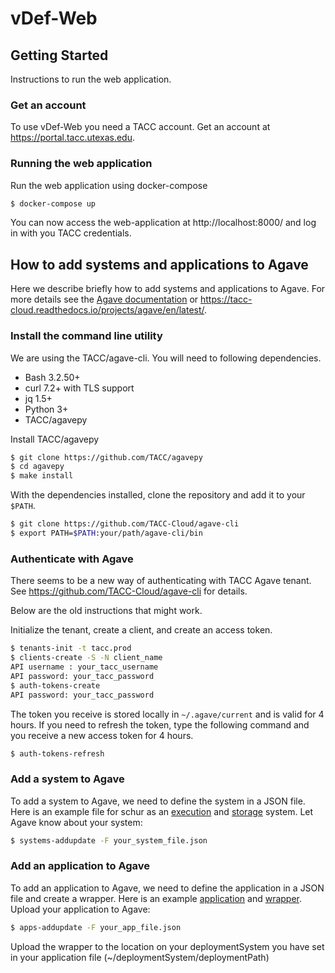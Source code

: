 # vDef-Web

## Getting Started

Instructions to run the web application.

### Get an account
To use vDef-Web you need a TACC account. Get an account at https://portal.tacc.utexas.edu.

### Running the web application

Run the web application using docker-compose

```sh
$ docker-compose up
```
You can now access the web-application at http://localhost:8000/ and log in with you TACC credentials.

## How to add systems and applications to Agave
Here we describe briefly how to add systems and applications to Agave. For more details see the [Agave documentation](http://developer.agaveapi.co) or https://tacc-cloud.readthedocs.io/projects/agave/en/latest/.

### Install the command line utility
We are using the TACC/agave-cli. You will need to following dependencies.
* Bash 3.2.50+
* curl 7.2+ with TLS support
* jq 1.5+
* Python 3+
* TACC/agavepy

Install TACC/agavepy
```sh
$ git clone https://github.com/TACC/agavepy
$ cd agavepy
$ make install
```

With the dependencies installed, clone the repository and add it to your `$PATH`.
```sh
$ git clone https://github.com/TACC-Cloud/agave-cli
$ export PATH=$PATH:your/path/agave-cli/bin
```

### Authenticate with Agave
There seems to be a new way of authenticating with TACC Agave tenant. See https://github.com/TACC-Cloud/agave-cli for details.

Below are the old instructions that might work.

Initialize the tenant, create a client, and create an access token.
```sh
$ tenants-init -t tacc.prod
$ clients-create -S -N client_name
API username : your_tacc_username
API password: your_tacc_password
$ auth-tokens-create
API password: your_tacc_password
```
The token you receive is stored locally in `~/.agave/current` and is valid for 4 hours. If you need to refresh the token, type the following command and you receive a new access token for 4 hours.
```sh
$ auth-tokens-refresh
```

### Add a system to Agave
To add a system to Agave, we need to define the system in a JSON file. Here is an example file for schur as an [execution](example_files/schur-execution-example.json) and [storage](example_files/schur-storage-example.json) system. Let Agave know about your system:
```sh
$ systems-addupdate -F your_system_file.json
```

### Add an application to Agave
To add an application to Agave, we need to define the application in a JSON file and create a wrapper. Here is an example [application](example_files/quenching-application.json) and [wrapper](example_files/quenching-wrapper.txt). Upload your application to Agave:
```sh
$ apps-addupdate -F your_app_file.json
```
Upload the wrapper to the location on your deploymentSystem you have set in your application file (~/deploymentSystem/deploymentPath)